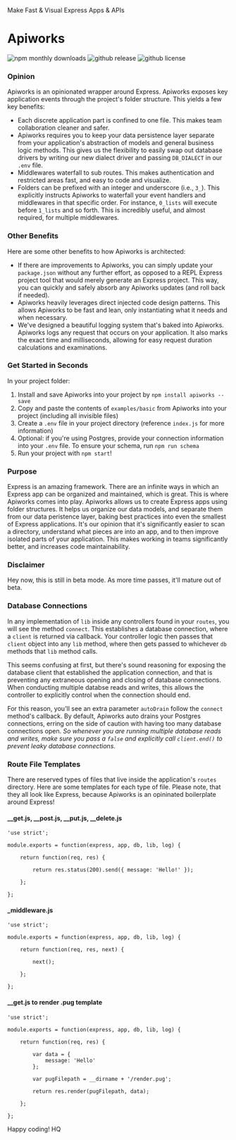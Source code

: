 Make Fast & Visual Express Apps & APIs

# Apiworks

![npm monthly downloads](https://img.shields.io/npm/dm/apiworks.svg)
![github release](https://img.shields.io/github/release/haseebnqureshi/apiworks.svg)
![github license](https://img.shields.io/github/license/haseebnqureshi/apiworks.svg)

### Opinion
Apiworks is an opinionated wrapper around Express. Apiworks exposes key application events through the project's folder structure. This yields a few key benefits:
- Each discrete application part is confined to one file. This makes team collaboration cleaner and safer.
- Apiworks requires you to keep your data persistence layer separate from your application's abstraction of models and general business logic methods. This gives us the flexibility to easily swap out database drivers by writing our new dialect driver and passing ```DB_DIALECT``` in our ```.env``` file.
- Middlewares waterfall to sub routes. This makes authentication and restricted areas fast, and easy to code and visualize.
- Folders can be prefixed with an integer and underscore (i.e., ```3_```). This explicitly instructs Apiworks to waterfall your event handlers and middlewares in that specific order. For instance, ```0_lists``` will execute before ```1_lists``` and so forth. This is incredibly useful, and almost required, for multiple middlewares.

### Other Benefits
Here are some other benefits to how Apiworks is architected:
- If there are improvements to Apiworks, you can simply update your ```package.json``` without any further effort, as opposed to a REPL Express project tool that would merely generate an Express project. This way, you can quickly and safely absorb any Apiworks updates (and roll back if needed).
- Apiworks heavily leverages direct injected code design patterns. This allows Apiworks to be fast and lean, only instantiating what it needs and when necessary.
- We've designed a beautiful logging system that's baked into Apiworks. Apiworks logs any request that occurs on your application. It also marks the exact time and milliseconds, allowing for easy request duration calculations and examinations.

### Get Started in Seconds
In your project folder:

1. Install and save Apiworks into your project by ```npm install apiworks --save```
2. Copy and paste the contents of ```examples/basic``` from Apiworks into your project (including all invisible files)
3. Create a ```.env``` file in your project directory (reference ```index.js``` for more information)
4. Optional: if you're using Postgres, provide your connection information into your ```.env``` file. To ensure your schema, run ```npm run schema```
4. Run your project with ```npm start```!

### Purpose
Express is an amazing framework. There are an infinite ways in which an Express app can be organized and maintained, which is great. This is where Apiworks comes into play.
Apiworks allows us to create Express apps using folder structures. It helps us organize our data models, and separate them from our data peristence layer, baking best practices into even the smallest of Express applications.
It's our opinion that it's significantly easier to scan a directory, understand what pieces are into an app, and to then improve isolated parts of your application. This makes working in teams significantly better, and increases code maintainability.

### Disclaimer
Hey now, this is still in beta mode. As more time passes, it'll mature out of beta.

### Database Connections
In any implementation of ```lib``` inside any controllers found in your ```routes```, you will see the method ```connect```. This establishes a database connection, where a ```client``` is returned via callback. Your controller logic then passes that ```client``` object into any ```lib``` method, where then gets passed to whichever ```db``` methods that ```lib``` method calls. 

This seems confusing at first, but there's sound reasoning for exposing the database client that established the application connection, and that is preventing any extraneous opening and closing of database connections. When conducting multiple databse reads and writes, this allows the controller to explicitly control when the connection should end. 

For this reason, you'll see an extra parameter ```autoDrain``` follow the ```connect``` method's callback. By default, Apiworks auto drains your Postgres connections, erring on the side of caution with having too many database connections open. _So whenever you are running multiple database reads and writes, make sure you pass a ```false``` and explicitly call ```client.end()``` to prevent leaky database connections._

### Route File Templates
There are reserved types of files that live inside the application's ```routes``` directory. Here are some templates for each type of file. Please note, that they all look like Express, because Apiworks is an opininated boilerplate around Express!

#### __get.js, __post.js, __put.js, __delete.js
```
'use strict';

module.exports = function(express, app, db, lib, log) {

	return function(req, res) {

		return res.status(200).send({ message: 'Hello!' });

	};

};
```

#### _middleware.js
```
'use strict';

module.exports = function(express, app, db, lib, log) {

	return function(req, res, next) {

		next();

	};

};
```

#### __get.js to render .pug template
```
'use strict';

module.exports = function(express, app, db, lib, log) {

	return function(req, res) {

		var data = { 
			message: 'Hello'
		};

		var pugFilepath = __dirname + '/render.pug';

		return res.render(pugFilepath, data);

	};

};
```


Happy coding!
HQ

